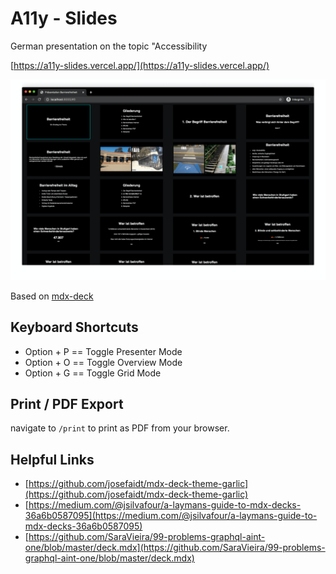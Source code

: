 # A11y - Slides

German presentation on the topic "Accessibility

[https://a11y-slides.vercel.app/](https://a11y-slides.vercel.app/)

![screenshot](screenshot.png)

Based on [mdx-deck](https://github.com/jxnblk/mdx-deck)

## Keyboard Shortcuts

- Option + P == Toggle Presenter Mode
- Option + O == Toggle Overview Mode
- Option + G == Toggle Grid Mode

## Print / PDF Export

navigate to `/print` to print as PDF from your browser.

## Helpful Links

- [https://github.com/josefaidt/mdx-deck-theme-garlic](https://github.com/josefaidt/mdx-deck-theme-garlic)
- [https://medium.com/@jsilvafour/a-laymans-guide-to-mdx-decks-36a6b0587095](https://medium.com/@jsilvafour/a-laymans-guide-to-mdx-decks-36a6b0587095)
- [https://github.com/SaraVieira/99-problems-graphql-aint-one/blob/master/deck.mdx](https://github.com/SaraVieira/99-problems-graphql-aint-one/blob/master/deck.mdx)
